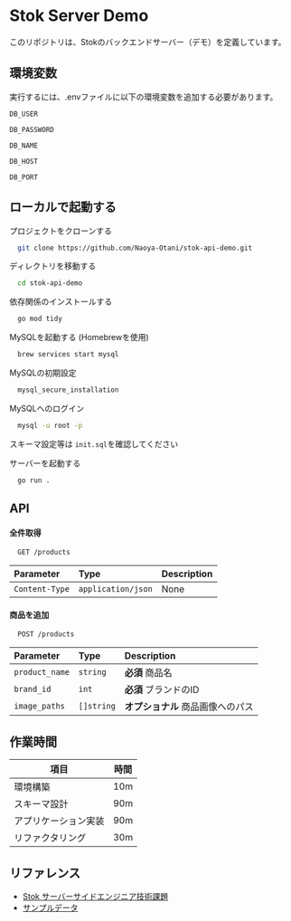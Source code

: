 
# Stok Server Demo

このリポジトリは、Stokのバックエンドサーバー（デモ）を定義しています。



## 環境変数

実行するには、.envファイルに以下の環境変数を追加する必要があります。

`DB_USER`

`DB_PASSWORD`

`DB_NAME`

`DB_HOST`

`DB_PORT`

## ローカルで起動する

プロジェクトをクローンする

```bash
  git clone https://github.com/Naoya-Otani/stok-api-demo.git
```

ディレクトリを移動する

```bash
  cd stok-api-demo
```

依存関係のインストールする

```bash
  go mod tidy
```

MySQLを起動する (Homebrewを使用)

```bash
  brew services start mysql
```

MySQLの初期設定

```bash
  mysql_secure_installation
```

MySQLへのログイン

```bash
  mysql -u root -p
```

スキーマ設定等は `init.sql`を確認してください

サーバーを起動する

```bash
  go run .
```
## API

#### 全件取得

```http
  GET /products
```

| Parameter | Type     | Description                |
| :-------- | :------- | :------------------------- |
| `Content-Type` | `application/json` | None |

#### 商品を追加

```http
  POST /products
```

| Parameter | Type     | Description                       |
| :-------- | :------- | :-------------------------------- |
| `product_name`      | `string` | **必須** 商品名 |
| `brand_id`      | `int` | **必須** ブランドのID |
| `image_paths`      | `[]string` | **オプショナル** 商品画像へのパス |

## 作業時間

| 項目 | 時間 |
| --- | --- |
| 環境構築 | 10m |
| スキーマ設計 | 90m |
| アプリケーション実装 | 90m |
| リファクタリング | 30m |


## リファレンス

 - [Stok サーバーサイドエンジニア技術課題](https://franky-inc.notion.site/Stok-e7c86b932e364e0f838f4091437d1490)
 - [サンプルデータ](https://docs.google.com/spreadsheets/d/1g2LyTAW3BDACn8Btge_A0yi6LNSPD2c9p25VLbJO38Q/edit?usp=sharing)

